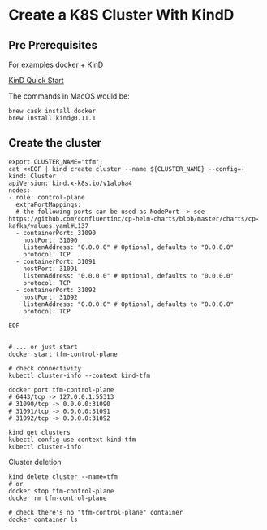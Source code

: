# Create a K8S Cluster With KindD

## Pre Prerequisites

For examples docker + KinD

[KinD Quick Start](https://kind.sigs.k8s.io/docs/user/quick-start/#installing-with-a-package-manager)

The commands in MacOS would be:
```shell
brew cask install docker
brew install kind@0.11.1
```

## Create the cluster
```shell
export CLUSTER_NAME="tfm";
cat <<EOF | kind create cluster --name ${CLUSTER_NAME} --config=-
kind: Cluster
apiVersion: kind.x-k8s.io/v1alpha4
nodes:
- role: control-plane
  extraPortMappings:
  # the following ports can be used as NodePort -> see https://github.com/confluentinc/cp-helm-charts/blob/master/charts/cp-kafka/values.yaml#L137
  - containerPort: 31090
    hostPort: 31090
    listenAddress: "0.0.0.0" # Optional, defaults to "0.0.0.0"
    protocol: TCP
  - containerPort: 31091
    hostPort: 31091
    listenAddress: "0.0.0.0" # Optional, defaults to "0.0.0.0"
    protocol: TCP
  - containerPort: 31092
    hostPort: 31092
    listenAddress: "0.0.0.0" # Optional, defaults to "0.0.0.0"
    protocol: TCP
    
EOF


# ... or just start
docker start tfm-control-plane

# check connectivity
kubectl cluster-info --context kind-tfm

docker port tfm-control-plane
# 6443/tcp -> 127.0.0.1:55313
# 31090/tcp -> 0.0.0.0:31090
# 31091/tcp -> 0.0.0.0:31091
# 31092/tcp -> 0.0.0.0:31092

kind get clusters
kubectl config use-context kind-tfm
kubectl cluster-info
```

Cluster deletion

```shell
kind delete cluster --name=tfm
# or
docker stop tfm-control-plane
docker rm tfm-control-plane

# check there's no "tfm-control-plane" container
docker container ls
```